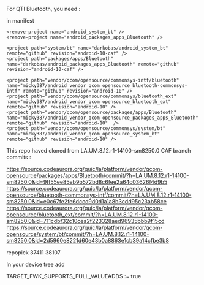 For  QTI Bluetooth, you need :

in manifest

    <remove-project name="android_system_bt" />
    <remove-project name="android_packages_apps_Bluetooth" />

    <project path="system/bt" name="darkobas/android_system_bt" remote="github" revision="android-10-caf" />
    <project path="packages/apps/Bluetooth" name="darkobas/android_packages_apps_Bluetooth" remote="github" revision="android-10-caf" />

    <project path="vendor/qcom/opensource/commonsys-intf/bluetooth" name="micky387/android_vendor_qcom_opensource_bluetooth-commonsys-intf" remote="github" revision="android-10" />
    <project path="vendor/qcom/opensource/commonsys/bluetooth_ext" name="micky387/android_vendor_qcom_opensource_bluetooth_ext" remote="github" revision="android-10" />
    <project path="vendor/qcom/opensource/packages/apps/Bluetooth" name="micky387/android_vendor_qcom_opensource_packages_apps_Bluetooth" remote="github" revision="android-10"  />
    <project path="vendor/qcom/opensource/commonsys/system/bt" name="micky387/android_vendor_qcom_opensource_system_bt" remote="github" revision="android-10" />

This repo haved cloned from LA.UM.8.12.r1-14100-sm8250.0 CAF branch commits :

https://source.codeaurora.org/quic/la/platform/vendor/qcom-opensource/packages/apps/Bluetooth/commit/?h=LA.UM.8.12.r1-14100-sm8250.0&id=9ff55ee85eb9b572bd8c6fee2a64c03626f4d9b5
https://source.codeaurora.org/quic/la/platform/vendor/qcom-opensource/bluetooth-commonsys-intf/commit/?h=LA.UM.8.12.r1-14100-sm8250.0&id=e0c67fe2fe6dccd9d0d1a1a8b3cdd95c23ab58ce
https://source.codeaurora.org/quic/la/platform/vendor/qcom-opensource/bluetooth_ext/commit/?h=LA.UM.8.12.r1-14100-sm8250.0&id=711cdbf32c10cea2f223328aed96935bbb9f15cd
https://source.codeaurora.org/quic/la/platform/vendor/qcom-opensource/system/bt/commit/?h=LA.UM.8.12.r1-14100-sm8250.0&id=2d5960e8221d60e43b0a8863e1cb39a14cfbe3b8

repopick 37411 38107

In your device tree add

TARGET_FWK_SUPPORTS_FULL_VALUEADDS := true
